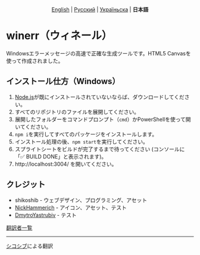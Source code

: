 <div style="text-align: center">
  <a href="https://github.com/shikoshib/winerr/blob/main/README.md">English</a> | <a href="https://github.com/shikoshib/winerr/blob/main/README_ru.md">Русский</a> | <a href="https://github.com/shikoshib/winerr/blob/main/README_uk.md">Україньска</a> | <strong>日本語</strong>
</div>

# winerr（ウィネール）
Windowsエラーメッセージの高速で正確な生成ツールです。HTML5 Canvasを使って作成されました。

## インストール仕方（Windows）
1. [Node.js](https://nodejs.org/en/download)が既にインストールされていないならば、ダウンロードしてください。
2. すべてのリポジトリのファイルを展開してください。
3. 展開したフォルダーをコマンドプロンプト（`cmd`）かPowerShellを使って開いてください。
4. `npm i`を実行してすべてのパッケージをインストールします。
5. インストール処理の後、`npm start`を実行してください。
6. スプライトシートをビルドが完了するまで待ってください (コンソールに「✅ BUILD DONE」と表示されます)。
7. http://localhost:3004/ を開いてください。

## クレジット

* shikoshib - ウェブデザイン、プログラミング、アセット
* [NickHammerich](https://github.com/nickhammerich) - アイコン、アセット、テスト
* [DmytroYastrubiv](https://github.com/DimaYastrebov) - テスト

[翻訳者一覧](https://github.com/shikoshib/winerr/tree/main/winerr-lang)

---
[シコシブ](https://github.com/shikoshib)による翻訳
